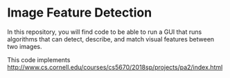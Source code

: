 # Image Feature Detection

In this repository, you will find code to be able to run a GUI that runs algorithms that can detect, describe, and match visual features between two images.  

This code implements http://www.cs.cornell.edu/courses/cs5670/2018sp/projects/pa2/index.html
